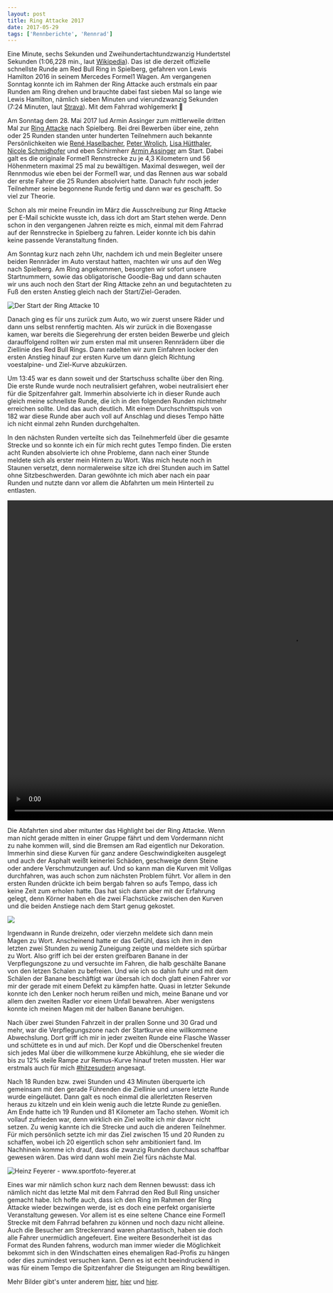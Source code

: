 ```yaml
---
layout: post
title: Ring Attacke 2017
date: 2017-05-29
tags: ['Rennberichte', 'Rennrad']
---
```


Eine Minute, sechs Sekunden und Zweihundertachtundzwanzig Hundertstel Sekunden (1:06,228 min., laut [Wikipedia](https://de.wikipedia.org/wiki/Red_Bull_Ring)). Das ist die derzeit offizielle schnellste Runde am Red Bull Ring in Spielberg, gefahren von Lewis Hamilton 2016 in seinem Mercedes Formel1 Wagen. Am vergangenen Sonntag konnte ich im Rahmen der Ring Attacke auch erstmals ein paar Runden am Ring drehen und brauchte dabei fast sieben Mal so lange wie Lewis Hamilton, nämlich sieben Minuten und vierundzwanzig Sekunden (7:24 Minuten, laut [Strava](https://www.strava.com/activities/1010292115)). Mit dem Fahrrad wohlgemerkt 🙈

<!--more-->

Am Sonntag dem 28. Mai 2017 lud Armin Assinger zum mittlerweile dritten Mal zur [Ring Attacke](http://ringattacke.com/) nach Spielberg. Bei drei Bewerben über eine, zehn oder 25 Runden standen unter hunderten Teilnehmern auch bekannte Persönlichkeiten wie [René Haselbacher](https://de.wikipedia.org/wiki/Ren%C3%A9_Haselbacher), [Peter Wrolich](https://de.wikipedia.org/wiki/Peter_Wrolich), [Lisa Hütthaler](https://de.wikipedia.org/wiki/Lisa_H%C3%BCtthaler), [Nicole Schmidhofer](https://de.wikipedia.org/wiki/Nicole_Schmidhofer) und eben Schirmherr [Armin Assinger](https://de.wikipedia.org/wiki/Armin_Assinger) am Start. Dabei galt es die originale Formel1 Rennstrecke zu je 4,3 Kilometern und 56 Höhenmetern maximal 25 mal zu bewältigen. Maximal deswegen, weil der Rennmodus wie eben bei der Formel1 war, und das Rennen aus war sobald der erste Fahrer die 25 Runden absolviert hatte. Danach fuhr noch jeder Teilnehmer seine begonnene Runde fertig und dann war es geschafft. So viel zur Theorie.

Schon als mir meine Freundin im März die Ausschreibung zur Ring Attacke per E-Mail schickte wusste ich, dass ich dort am Start stehen werde. Denn schon in den vergangenen Jahren reizte es mich, einmal mit dem Fahrrad auf der Rennstrecke in Spielberg zu fahren. Leider konnte ich bis dahin keine passende Veranstaltung finden.

Am Sonntag kurz nach zehn Uhr, nachdem ich und mein Begleiter unsere beiden Rennräder im Auto verstaut hatten, machten wir uns auf den Weg nach Spielberg. Am Ring angekommen, besorgten wir sofort unsere Startnummern, sowie das obligatorische Goodie-Bag und dann schauten wir uns auch noch den Start der Ring Attacke zehn an und begutachteten zu Fuß den ersten Anstieg gleich nach der Start/Ziel-Geraden.

![Der Start der Ring Attacke 10](/img/IMG_1390.jpg 'Der Start der Ring Attacke 10')

Danach ging es für uns zurück zum Auto, wo wir zuerst unsere Räder und dann uns selbst rennfertig machten. Als wir zurück in die Boxengasse kamen, war bereits die Siegerehrung der ersten beiden Bewerbe und gleich darauffolgend rollten wir zum ersten mal mit unseren Rennrädern über die Ziellinie des Red Bull Rings. Dann radelten wir zum Einfahren locker den ersten Anstieg hinauf zur ersten Kurve um dann gleich Richtung voestalpine- und Ziel-Kurve abzukürzen.

Um 13:45 war es dann soweit und der Startschuss schallte über den Ring. Die erste Runde wurde noch neutralisiert gefahren, wobei neutralisiert eher für die Spitzenfahrer galt. Immerhin absolvierte ich in dieser Runde auch gleich meine schnellste Runde, die ich in den folgenden Runden nichtmehr erreichen sollte. Und das auch deutlich. Mit einem Durchschnittspuls von 182 war diese Runde aber auch voll auf Anschlag und dieses Tempo hätte ich nicht einmal zehn Runden durchgehalten.

In den nächsten Runden verteilte sich das Teilnehmerfeld über die gesamte Strecke und so konnte ich ein für mich recht gutes Tempo finden. Die ersten acht Runden absolvierte ich ohne Probleme, dann nach einer Stunde meldete sich als erster mein Hintern zu Wort. Was mich heute noch in Staunen versetzt, denn normalerweise sitze ich drei Stunden auch im Sattel ohne Sitzbeschwerden. Daran gewöhnte ich mich aber nach ein paar Runden und nutzte dann vor allem die Abfahrten um mein Hinterteil zu entlasten.

<video width="1280" height="720" controls autoplay>
  <source src="/img/ringattacke-2017-flybys.mp4" type="video/mp4">
</video>

Die Abfahrten sind aber mitunter das Highlight bei der Ring Attacke. Wenn man nicht gerade mitten in einer Gruppe fährt und dem Vordermann nicht zu nahe kommen will, sind die Bremsen am Rad eigentlich nur Dekoration. Immerhin sind diese Kurven für ganz andere Geschwindigkeiten ausgelegt und auch der Asphalt weißt keinerlei Schäden, geschweige denn Steine oder andere Verschmutzungen auf. Und so kann man die Kurven mit Vollgas durchfahren, was auch schon zum nächsten Problem führt. Vor allem in den ersten Runden drückte ich beim bergab fahren so aufs Tempo, dass ich keine Zeit zum erholen hatte. Das hat sich dann aber mit der Erfahrung gelegt, denn Körner haben eh die zwei Flachstücke zwischen den Kurven und die beiden Anstiege nach dem Start genug gekostet.

![](/img/P1050178.jpg)

Irgendwann in Runde dreizehn, oder vierzehn meldete sich dann mein Magen zu Wort. Anscheinend hatte er das Gefühl, dass ich ihm in den letzten zwei Stunden zu wenig Zuneigung zeigte und meldete sich spürbar zu Wort. Also griff ich bei der ersten greifbaren Banane in der Verpflegungszone zu und versuchte im Fahren, die halb geschälte Banane von den letzen Schalen zu befreien. Und wie ich so dahin fuhr und mit dem Schälen der Banane beschäftigt war übersah ich doch glatt einen Fahrer vor mir der gerade mit einem Defekt zu kämpfen hatte. Quasi in letzter Sekunde konnte ich den Lenker noch herum reißen und mich, meine Banane und vor allem den zweiten Radler vor einem Unfall bewahren. Aber wenigstens konnte ich meinen Magen mit der halben Banane beruhigen.

Nach über zwei Stunden Fahrzeit in der prallen Sonne und 30 Grad und mehr, war die Verpflegungszone nach der Startkurve eine willkommene Abwechslung. Dort griff ich mir in jeder zweiten Runde eine Flasche Wasser und schüttete es in und auf mich. Der Kopf und die Oberschenkel freuten sich jedes Mal über die willkommene kurze Abkühlung, ehe sie wieder die bis zu 12% steile Rampe zur Remus-Kurve hinauf treten mussten. Hier war erstmals auch für mich [#hitzesudern](https://twitter.com/search?q=%23hitzesudern&src=tyah) angesagt.

Nach 18 Runden bzw. zwei Stunden und 43 Minuten überquerte ich gemeinsam mit den gerade Führenden die Ziellinie und unsere letzte Runde wurde eingeläutet. Dann galt es noch einmal die allerletzten Reserven heraus zu kitzeln und ein klein wenig auch die letzte Runde zu genießen. Am Ende hatte ich 19 Runden und 81 Kilometer am Tacho stehen. Womit ich vollauf zufrieden war, denn wirklich ein Ziel wollte ich mir davor nicht setzen. Zu wenig kannte ich die Strecke und auch die anderen Teilnehmer. Für mich persönlich setzte ich mir das Ziel zwischen 15 und 20 Runden zu schaffen, wobei ich 20 eigentlich schon sehr ambitioniert fand. Im Nachhinein komme ich drauf, dass die zwanzig Runden durchaus schaffbar gewesen wären. Das wird dann wohl mein Ziel fürs nächste Mal.

![](/img/DSC4800_1.jpg 'Heinz Feyerer - www.sportfoto-feyerer.at')

Eines war mir nämlich schon kurz nach dem Rennen bewusst: dass ich nämlich nicht das letzte Mal mit dem Fahrrad den Red Bull Ring unsicher gemacht habe. Ich hoffe auch, dass ich den Ring im Rahmen der Ring Attacke wieder bezwingen werde, ist es doch eine perfekt organisierte Veranstaltung gewesen. Vor allem ist es eine seltene Chance eine Formel1 Strecke mit dem Fahrrad befahren zu können und noch dazu nicht alleine. Auch die Besucher am Streckenrand waren phantastisch, haben sie doch alle Fahrer unermüdlich angefeuert. Eine weitere Besonderheit ist das Format des Runden fahrens, wodurch man immer wieder die Möglichkeit bekommt sich in den Windschatten eines ehemaligen Rad-Profis zu hängen oder dies zumindest versuchen kann. Denn es ist echt beeindruckend in was für einem Tempo die Spitzenfahrer die Steigungen am Ring bewältigen.

Mehr Bilder gibt's unter anderem [hier](http://ringattacke.com/?page_id=15539), [hier](https://www.facebook.com/pg/kathrinsphotography/photos/?tab=album&album_id=1464203910284640) und [hier](http://www.maxfunsports.com/album/2017/ring-attacke).

<map type="strava" id="1010292115"></map>
